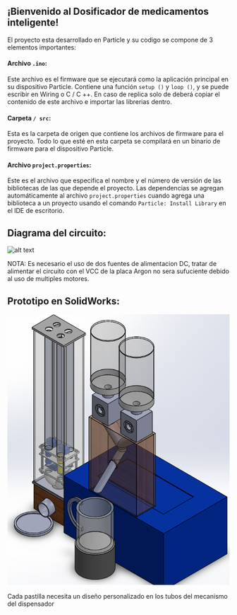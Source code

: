 ## ¡Bienvenido al Dosificador de medicamentos inteligente!

El proyecto esta desarrollado en Particle y su codigo se compone de 3 elementos importantes:

#### Archivo ```.ino```:
Este archivo es el firmware que se ejecutará como la aplicación principal en su dispositivo Particle. Contiene una función `setup ()` y `loop ()`, y se puede escribir en Wiring o C / C ++. En caso de replica solo de deberá copiar el contenido de este archivo e importar las librerias dentro.

#### Carpeta ```/ src```:
Esta es la carpeta de origen que contiene los archivos de firmware para el proyecto. Todo lo que esté en esta carpeta se compilará en un binario de firmware para el dispositivo Particle.

#### Archivo ```project.properties```:
Este es el archivo que especifica el nombre y el número de versión de las bibliotecas de las que depende el proyecto. Las dependencias se agregan automáticamente al archivo `project.properties` cuando agrega una biblioteca a un proyecto usando el comando `Particle: Install Library` en el IDE de escritorio.

## Diagrama del circuito:

![alt text](https://github.com/WilberRojas/IoT_Dosificador/blob/main/ProyectoFinal_esquem%C3%A1tico.png)

NOTA: Es necesario el uso de dos fuentes de alimentacion DC, tratar de alimentar el circuito con el VCC de la placa Argon no sera sufuciente debido al uso de multiples motores.

## Prototipo en SolidWorks:

![alt text](https://github.com/WilberRojas/IoT_Dosificador/blob/main/SolidCompleto.png)

Cada pastilla necesita un diseño personalizado en los tubos del mecanismo del dispensador

